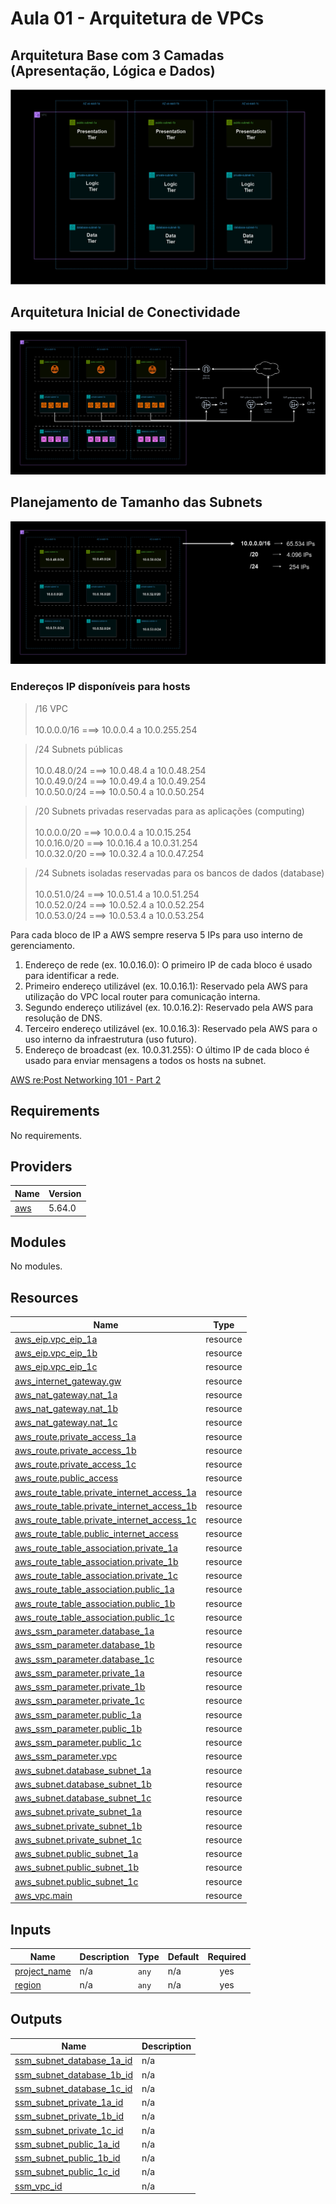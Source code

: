 <!-- BEGIN_TF_DOCS -->
# Aula 01 - Arquitetura de VPCs

## Arquitetura Base com 3 Camadas (Apresentação, Lógica e Dados)

![Arquitetura Camadas](/docs/vpc-camadas.drawio.png)

## Arquitetura Inicial de Conectividade

![Arquitetura Inicial](/docs/vpc-arquitetura.drawio.png)

## Planejamento de Tamanho das Subnets

![Planejamento](/docs/vpc-planejamento.drawio.png)

### Endereços IP disponíveis para hosts

> /16 VPC <br><br>
  10.0.0.0/16 ===> 10.0.0.4 a 10.0.255.254

> /24 Subnets públicas <br><br>
  10.0.48.0/24 ===> 10.0.48.4 a 10.0.48.254 <br>
  10.0.49.0/24 ===> 10.0.49.4 a 10.0.49.254 <br>
  10.0.50.0/24 ===> 10.0.50.4 a 10.0.50.254

> /20 Subnets privadas reservadas para as aplicações (computing) <br><br>
  10.0.0.0/20  ===> 10.0.0.4 a 10.0.15.254 <br>
  10.0.16.0/20 ===> 10.0.16.4 a 10.0.31.254 <br>
  10.0.32.0/20 ===> 10.0.32.4 a 10.0.47.254

> /24 Subnets isoladas reservadas para os bancos de dados (database) <br><br>
  10.0.51.0/24 ===> 10.0.51.4 a 10.0.51.254 <br>
  10.0.52.0/24 ===> 10.0.52.4 a 10.0.52.254 <br>
  10.0.53.0/24 ===> 10.0.53.4 a 10.0.53.254

Para cada bloco de IP a AWS sempre reserva 5 IPs para uso interno de gerenciamento.

1. Endereço de rede (ex. 10.0.16.0): O primeiro IP de cada bloco é usado para identificar a rede.
2. Primeiro endereço utilizável (ex. 10.0.16.1): Reservado pela AWS para utilização do VPC local router para comunicação interna.
3. Segundo endereço utilizável (ex. 10.0.16.2): Reservado pela AWS para resolução de DNS.
4. Terceiro endereço utilizável (ex. 10.0.16.3): Reservado pela AWS para o uso interno da infraestrutura (uso futuro).
5. Endereço de broadcast (ex. 10.0.31.255): O último IP de cada bloco é usado para enviar mensagens a todos os hosts na subnet.

[AWS re:Post Networking 101 - Part 2](https://repost.aws/articles/ARgs1iWM-ASlGSktYepaY68Q/networking-101-part-2)

## Requirements

No requirements.

## Providers

| Name | Version |
|------|---------|
| <a name="provider_aws"></a> [aws](#provider\_aws) | 5.64.0 |

## Modules

No modules.

## Resources

| Name | Type |
|------|------|
| [aws_eip.vpc_eip_1a](https://registry.terraform.io/providers/hashicorp/aws/latest/docs/resources/eip) | resource |
| [aws_eip.vpc_eip_1b](https://registry.terraform.io/providers/hashicorp/aws/latest/docs/resources/eip) | resource |
| [aws_eip.vpc_eip_1c](https://registry.terraform.io/providers/hashicorp/aws/latest/docs/resources/eip) | resource |
| [aws_internet_gateway.gw](https://registry.terraform.io/providers/hashicorp/aws/latest/docs/resources/internet_gateway) | resource |
| [aws_nat_gateway.nat_1a](https://registry.terraform.io/providers/hashicorp/aws/latest/docs/resources/nat_gateway) | resource |
| [aws_nat_gateway.nat_1b](https://registry.terraform.io/providers/hashicorp/aws/latest/docs/resources/nat_gateway) | resource |
| [aws_nat_gateway.nat_1c](https://registry.terraform.io/providers/hashicorp/aws/latest/docs/resources/nat_gateway) | resource |
| [aws_route.private_access_1a](https://registry.terraform.io/providers/hashicorp/aws/latest/docs/resources/route) | resource |
| [aws_route.private_access_1b](https://registry.terraform.io/providers/hashicorp/aws/latest/docs/resources/route) | resource |
| [aws_route.private_access_1c](https://registry.terraform.io/providers/hashicorp/aws/latest/docs/resources/route) | resource |
| [aws_route.public_access](https://registry.terraform.io/providers/hashicorp/aws/latest/docs/resources/route) | resource |
| [aws_route_table.private_internet_access_1a](https://registry.terraform.io/providers/hashicorp/aws/latest/docs/resources/route_table) | resource |
| [aws_route_table.private_internet_access_1b](https://registry.terraform.io/providers/hashicorp/aws/latest/docs/resources/route_table) | resource |
| [aws_route_table.private_internet_access_1c](https://registry.terraform.io/providers/hashicorp/aws/latest/docs/resources/route_table) | resource |
| [aws_route_table.public_internet_access](https://registry.terraform.io/providers/hashicorp/aws/latest/docs/resources/route_table) | resource |
| [aws_route_table_association.private_1a](https://registry.terraform.io/providers/hashicorp/aws/latest/docs/resources/route_table_association) | resource |
| [aws_route_table_association.private_1b](https://registry.terraform.io/providers/hashicorp/aws/latest/docs/resources/route_table_association) | resource |
| [aws_route_table_association.private_1c](https://registry.terraform.io/providers/hashicorp/aws/latest/docs/resources/route_table_association) | resource |
| [aws_route_table_association.public_1a](https://registry.terraform.io/providers/hashicorp/aws/latest/docs/resources/route_table_association) | resource |
| [aws_route_table_association.public_1b](https://registry.terraform.io/providers/hashicorp/aws/latest/docs/resources/route_table_association) | resource |
| [aws_route_table_association.public_1c](https://registry.terraform.io/providers/hashicorp/aws/latest/docs/resources/route_table_association) | resource |
| [aws_ssm_parameter.database_1a](https://registry.terraform.io/providers/hashicorp/aws/latest/docs/resources/ssm_parameter) | resource |
| [aws_ssm_parameter.database_1b](https://registry.terraform.io/providers/hashicorp/aws/latest/docs/resources/ssm_parameter) | resource |
| [aws_ssm_parameter.database_1c](https://registry.terraform.io/providers/hashicorp/aws/latest/docs/resources/ssm_parameter) | resource |
| [aws_ssm_parameter.private_1a](https://registry.terraform.io/providers/hashicorp/aws/latest/docs/resources/ssm_parameter) | resource |
| [aws_ssm_parameter.private_1b](https://registry.terraform.io/providers/hashicorp/aws/latest/docs/resources/ssm_parameter) | resource |
| [aws_ssm_parameter.private_1c](https://registry.terraform.io/providers/hashicorp/aws/latest/docs/resources/ssm_parameter) | resource |
| [aws_ssm_parameter.public_1a](https://registry.terraform.io/providers/hashicorp/aws/latest/docs/resources/ssm_parameter) | resource |
| [aws_ssm_parameter.public_1b](https://registry.terraform.io/providers/hashicorp/aws/latest/docs/resources/ssm_parameter) | resource |
| [aws_ssm_parameter.public_1c](https://registry.terraform.io/providers/hashicorp/aws/latest/docs/resources/ssm_parameter) | resource |
| [aws_ssm_parameter.vpc](https://registry.terraform.io/providers/hashicorp/aws/latest/docs/resources/ssm_parameter) | resource |
| [aws_subnet.database_subnet_1a](https://registry.terraform.io/providers/hashicorp/aws/latest/docs/resources/subnet) | resource |
| [aws_subnet.database_subnet_1b](https://registry.terraform.io/providers/hashicorp/aws/latest/docs/resources/subnet) | resource |
| [aws_subnet.database_subnet_1c](https://registry.terraform.io/providers/hashicorp/aws/latest/docs/resources/subnet) | resource |
| [aws_subnet.private_subnet_1a](https://registry.terraform.io/providers/hashicorp/aws/latest/docs/resources/subnet) | resource |
| [aws_subnet.private_subnet_1b](https://registry.terraform.io/providers/hashicorp/aws/latest/docs/resources/subnet) | resource |
| [aws_subnet.private_subnet_1c](https://registry.terraform.io/providers/hashicorp/aws/latest/docs/resources/subnet) | resource |
| [aws_subnet.public_subnet_1a](https://registry.terraform.io/providers/hashicorp/aws/latest/docs/resources/subnet) | resource |
| [aws_subnet.public_subnet_1b](https://registry.terraform.io/providers/hashicorp/aws/latest/docs/resources/subnet) | resource |
| [aws_subnet.public_subnet_1c](https://registry.terraform.io/providers/hashicorp/aws/latest/docs/resources/subnet) | resource |
| [aws_vpc.main](https://registry.terraform.io/providers/hashicorp/aws/latest/docs/resources/vpc) | resource |

## Inputs

| Name | Description | Type | Default | Required |
|------|-------------|------|---------|:--------:|
| <a name="input_project_name"></a> [project\_name](#input\_project\_name) | n/a | `any` | n/a | yes |
| <a name="input_region"></a> [region](#input\_region) | n/a | `any` | n/a | yes |

## Outputs

| Name | Description |
|------|-------------|
| <a name="output_ssm_subnet_database_1a_id"></a> [ssm\_subnet\_database\_1a\_id](#output\_ssm\_subnet\_database\_1a\_id) | n/a |
| <a name="output_ssm_subnet_database_1b_id"></a> [ssm\_subnet\_database\_1b\_id](#output\_ssm\_subnet\_database\_1b\_id) | n/a |
| <a name="output_ssm_subnet_database_1c_id"></a> [ssm\_subnet\_database\_1c\_id](#output\_ssm\_subnet\_database\_1c\_id) | n/a |
| <a name="output_ssm_subnet_private_1a_id"></a> [ssm\_subnet\_private\_1a\_id](#output\_ssm\_subnet\_private\_1a\_id) | n/a |
| <a name="output_ssm_subnet_private_1b_id"></a> [ssm\_subnet\_private\_1b\_id](#output\_ssm\_subnet\_private\_1b\_id) | n/a |
| <a name="output_ssm_subnet_private_1c_id"></a> [ssm\_subnet\_private\_1c\_id](#output\_ssm\_subnet\_private\_1c\_id) | n/a |
| <a name="output_ssm_subnet_public_1a_id"></a> [ssm\_subnet\_public\_1a\_id](#output\_ssm\_subnet\_public\_1a\_id) | n/a |
| <a name="output_ssm_subnet_public_1b_id"></a> [ssm\_subnet\_public\_1b\_id](#output\_ssm\_subnet\_public\_1b\_id) | n/a |
| <a name="output_ssm_subnet_public_1c_id"></a> [ssm\_subnet\_public\_1c\_id](#output\_ssm\_subnet\_public\_1c\_id) | n/a |
| <a name="output_ssm_vpc_id"></a> [ssm\_vpc\_id](#output\_ssm\_vpc\_id) | n/a |
<!-- END_TF_DOCS -->

